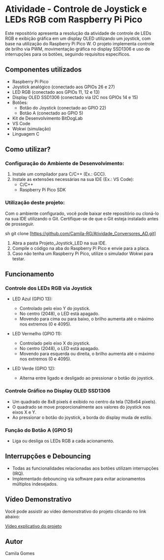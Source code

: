 # Atividade - Controle de Joystick e LEDs RGB com Raspberry Pi Pico

Este repositório apresenta a resolução da atividade de controle de LEDs RGB e exibição gráfica em um display OLED utilizando um joystick, com base na utilização do Raspberry Pi Pico W. O projeto implementa controle de brilho via PWM, movimentação gráfica no display SSD1306 e uso de interrupções para os botões, seguindo requisitos específicos.

## Componentes utilizados
- Raspberry Pi Pico
- Joystick analógico (conectado aos GPIOs 26 e 27)
- LED RGB (conectado aos GPIOs 11, 12 e 13)
- Display OLED SSD1306 (conectado via I2C nos GPIOs 14 e 15)
- Botões:
  - Botão do Joystick (conectado ao GPIO 22)
  - Botão A (conectado ao GPIO 5)
- Kit de Desenvolvimento BitDogLab
- VS Code
- Wokwi (simulação)
- Linguagem C

## Como utilizar?
### Configuração do Ambiente de Desenvolvimento:
1. Instale um compilador para C/C++ (Ex.: GCC).
2. Instale as extensões necessárias na sua IDE (Ex.: VS Code):
   - C/C++
   - Raspberry Pi Pico SDK

### Utilização deste projeto:
Com o ambiente configurado, você pode baixar este repositório ou cloná-lo na sua IDE utilizando o Git. Certifique-se de que o Git esteja instalado antes de prosseguir.

sh
git clone [https://github.com/Camila-RG/Atividade_Conversores_AD.git]


1. Abra a pasta Projeto_Joystick_LED na sua IDE.
2. Compile o código na aba do Raspberry Pi Pico e envie para a placa.
3. Caso não tenha um Raspberry Pi Pico, utilize o simulador Wokwi para testar.

## Funcionamento
### Controle dos LEDs RGB via Joystick
- LED Azul (GPIO 13):
  - Controlado pelo eixo Y do joystick.
  - No centro (2048), o LED está apagado.
  - Movendo para cima ou para baixo, o brilho aumenta até o máximo nos extremos (0 e 4095).

- LED Vermelho (GPIO 11):
  - Controlado pelo eixo X do joystick.
  - No centro (2048), o LED está apagado.
  - Movendo para esquerda ou direita, o brilho aumenta até o máximo nos extremos (0 e 4095).

- LED Verde (GPIO 12):
  - Alterna entre ligado e desligado ao pressionar o botão do joystick.

### Controle Gráfico no Display OLED SSD1306
- Um quadrado de 8x8 pixels é exibido no centro da tela (128x64 pixels).
- O quadrado se move proporcionalmente aos valores do joystick nos eixos X e Y.
- Ao pressionar o botão do joystick, a borda do display muda de estilo.

### Função do Botão A (GPIO 5)
- Liga ou desliga os LEDs RGB a cada acionamento.

## Interrupções e Debouncing
- Todas as funcionalidades relacionadas aos botões utilizam interrupções (IRQ).
- Implementado debouncing via software para evitar acionamentos múltiplos indesejados.

## Vídeo Demonstrativo
Você pode assistir ao vídeo demonstrativo do projeto clicando no link abaixo:

[Vídeo explicativo do projeto]()

## Autor
Camila Gomes
